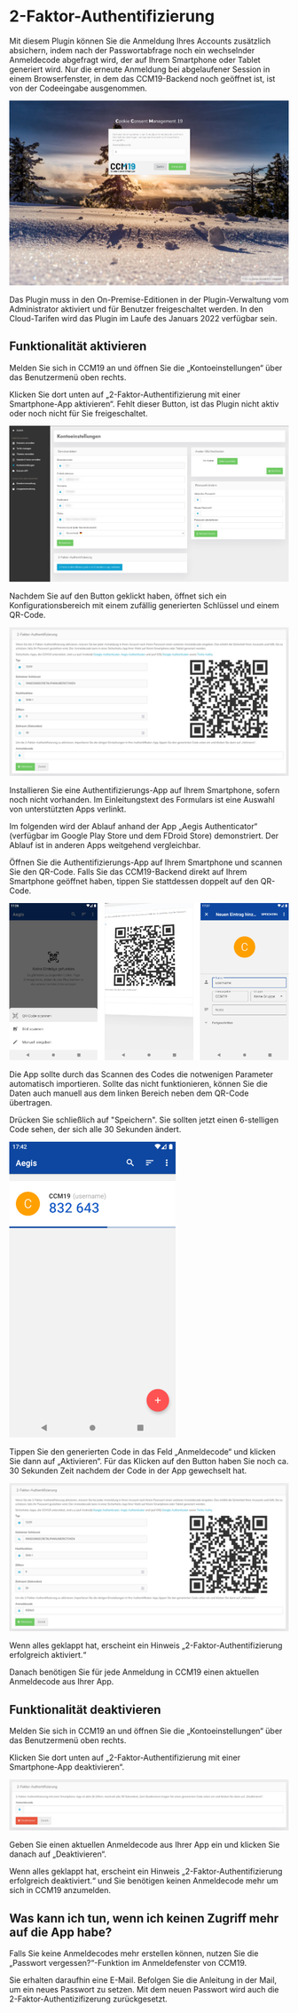 # 2-Faktor-Authentifizierung

Mit diesem Plugin können Sie die Anmeldung Ihres Accounts zusätzlich absichern, indem nach der Passwortabfrage noch ein wechselnder Anmeldecode abgefragt wird, der auf Ihrem Smartphone oder Tablet generiert wird. Nur die erneute Anmeldung bei abgelaufener Session in einem Browserfenster, in dem das CCM19-Backend noch geöffnet ist, ist von der Codeeingabe ausgenommen.

![Zweiter Login-Dialog nach Eingabe des Passworts](../assets/2fa/Screenshot-2FA-Login.jpg)

Das Plugin muss in den On-Premise-Editionen in der Plugin-Verwaltung vom Administrator aktiviert und für Benutzer freigeschaltet werden.
In den Cloud-Tarifen wird das Plugin im Laufe des Januars 2022 verfügbar sein.

## Funktionalität aktivieren

Melden Sie sich in CCM19 an und öffnen Sie die „Kontoeinstellungen“ über das Benutzermenü oben rechts.

Klicken Sie dort unten auf „2-Faktor-Authentifizierung mit einer Smartphone-App aktivieren“.
Fehlt dieser Button, ist das Plugin nicht aktiv oder noch nicht für Sie freigeschaltet.

!["Kontoeinstellungen" im CCM19-Backend](../assets/2fa/Screenshot-Account.jpg)

Nachdem Sie auf den Button geklickt haben, öffnet sich ein Konfigurationsbereich mit einem zufällig
generierten Schlüssel und einem QR-Code.

![2FA-Dialog im CCM19-Backend](../assets/2fa/Screenshot-2FA-Settings.jpg)

Installieren Sie eine Authentifizierungs-App auf Ihrem Smartphone, sofern noch nicht vorhanden.
Im Einleitungstext des Formulars ist eine Auswahl von unterstützten Apps verlinkt.

Im folgenden wird der Ablauf anhand der App „Aegis Authenticator“ (verfügbar im Google Play Store und dem FDroid Store) demonstriert.
Der Ablauf ist in anderen Apps weitgehend vergleichbar.

Öffnen Sie die Authentifizierungs-App auf Ihrem Smartphone und scannen Sie den QR-Code.
Falls Sie das CCM19-Backend direkt auf Ihrem Smartphone geöffnet haben, tippen Sie stattdessen doppelt auf den QR-Code.

![Ablauf in der App 'Aegis Authenticator'](../assets/2fa/Screenshot-App-Add.png)

Die App sollte durch das Scannen des Codes die notwenigen Parameter automatisch importieren.
Sollte das nicht funktionieren, können Sie die Daten auch manuell aus dem linken Bereich neben dem QR-Code übertragen.

Drücken Sie schließlich auf "Speichern". Sie sollten jetzt einen 6-stelligen Code sehen, der sich alle 30 Sekunden ändert.

![App: Ein Code wurde generiert und ändert sich alle 30 Sekunden](../assets/2fa/Screenshot_1642005762.png)

Tippen Sie den generierten Code in das Feld „Anmeldecode“ und klicken Sie dann auf „Aktivieren“.
Für das Klicken auf den Button haben Sie noch ca. 30 Sekunden Zeit nachdem der Code in der App gewechselt hat.

![2FA-Dialog im CCM19-Backend mit eingetragenem Anmeldecode](../assets/2fa/Screenshot-2FA-Settings-2.jpg)

Wenn alles geklappt hat, erscheint ein Hinweis „2-Faktor-Authentifizierung erfolgreich aktiviert.“

Danach benötigen Sie für jede Anmeldung in CCM19 einen aktuellen Anmeldecode aus Ihrer App.

## Funktionalität deaktivieren

Melden Sie sich in CCM19 an und öffnen Sie die „Kontoeinstellungen“ über das Benutzermenü oben rechts.

Klicken Sie dort unten auf „2-Faktor-Authentifizierung mit einer Smartphone-App deaktivieren“.

![2FA-Deaktivierungs-Dialog im CCM19-Backend](../assets/2fa/Screenshot-2FA-Disable.jpg)

Geben Sie einen aktuellen Anmeldecode aus Ihrer App ein und klicken Sie danach auf „Deaktivieren“.

Wenn alles geklappt hat, erscheint ein Hinweis „2-Faktor-Authentifizierung erfolgreich deaktiviert.“
und Sie benötigen keinen Anmeldecode mehr um sich in CCM19 anzumelden.

## Was kann ich tun, wenn ich keinen Zugriff mehr auf die App habe?

Falls Sie keine Anmeldecodes mehr erstellen können, nutzen Sie die „Passwort vergessen?“-Funktion
im Anmeldefenster von CCM19.

Sie erhalten daraufhin eine E-Mail. Befolgen Sie die Anleitung in der Mail, um ein neues Passwort
zu setzen. Mit dem neuen Passwort wird auch die 2-Faktor-Authentizifizerung zurückgesetzt.
